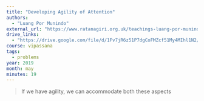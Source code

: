 ```yaml
---
title: "Developing Agility of Attention"
authors:
  - "Luang Por Munindo"
external_url: "https://www.ratanagiri.org.uk/teachings-luang-por-munindo-audio/developing-agility-of-attention"
drive_links:
  - "https://drive.google.com/file/d/1Fv7jR6z51P7dgCoFMZcf51My4MIhl1N2/view?usp=drivesdk"
course: vipassana
tags:
  - problems
year: 2019
month: may
minutes: 19
---
```


> If we have agility, we can accommodate both these aspects

